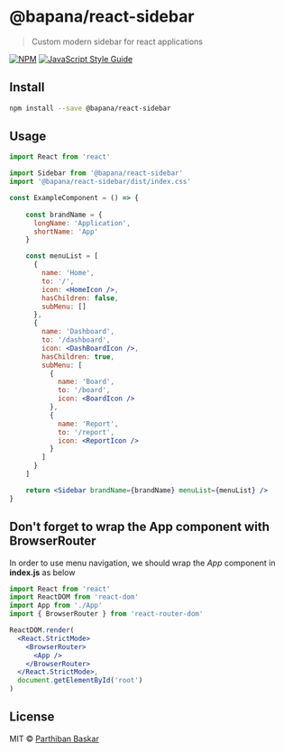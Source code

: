 # @bapana/react-sidebar

> Custom modern sidebar for react applications

[![NPM](https://img.shields.io/npm/v/@bapana/react-sidebar.svg)](https://www.npmjs.com/package/@bapana/react-sidebar) [![JavaScript Style Guide](https://img.shields.io/badge/code_style-standard-brightgreen.svg)](https://standardjs.com)

## Install

```bash
npm install --save @bapana/react-sidebar
```

## Usage

```jsx
import React from 'react'

import Sidebar from '@bapana/react-sidebar'
import '@bapana/react-sidebar/dist/index.css'

const ExampleComponent = () => {
  
    const brandName = {
      longName: 'Application',
      shortName: 'App'
    }

    const menuList = [
      {
        name: 'Home',
        to: '/',
        icon: <HomeIcon />,
        hasChildren: false,
        subMenu: []
      },
      {
        name: 'Dashboard',
        to: '/dashboard',
        icon: <DashBoardIcon />,
        hasChildren: true,
        subMenu: [
          {
            name: 'Board',
            to: '/board',
            icon: <BoardIcon />
          },
          {
            name: 'Report',
            to: '/report',
            icon: <ReportIcon />
          }
        ]
      }
    ]

    return <Sidebar brandName={brandName} menuList={menuList} />
}
```

## Don't forget to wrap the App component with BrowserRouter

In order to use menu navigation, we should wrap the *App* component in **index.js** as below

```jsx
import React from 'react'
import ReactDOM from 'react-dom'
import App from './App'
import { BrowserRouter } from 'react-router-dom'

ReactDOM.render(
  <React.StrictMode>
    <BrowserRouter>
      <App />
    </BrowserRouter>
  </React.StrictMode>,
  document.getElementById('root')
)
```

## License

MIT © [Parthiban Baskar](https://github.com/parthikrb)
